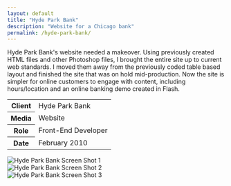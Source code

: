 ```yaml
---
layout: default
title: "Hyde Park Bank"
description: "Website for a Chicago bank"
permalink: /hyde-park-bank/
---
```


<section>
	<div>
		<p>Hyde Park Bank's website needed a makeover. Using previously created HTML files and other Photoshop files, I brought the entire site up to current web standards. I moved them away from the previously coded table based layout and finished the site that was on hold mid-production. Now the site is simpler for online customers to engage with content, including hours/location and an online banking demo created in Flash.</p>
	</div>
	<table>
		<tbody>
			<tr>
				<th>Client</th>
				<td>Hyde Park Bank</td>
			</tr>
			<tr>
				<th>Media</th>
				<td>Website</td>
			</tr>
			<tr>
				<th>Role</th>
				<td>Front-End Developer</td>
			</tr>
			<tr>
				<th>Date</th>
				<td>February 2010</td>
			</tr>
		</tbody>
	</table>
</section>
<section>
	<div class="span-2">
		<img src="https://jessetrippecdn.appspot.com/images/hpb-1.png" alt="Hyde Park Bank Screen Shot 1">
	</div>
	<div>
		<img src="https://jessetrippecdn.appspot.com/images/hpb-2.png" alt="Hyde Park Bank Screen Shot 2">
	</div>
	<div>
		<img src="https://jessetrippecdn.appspot.com/images/hpb-3.png" alt="Hyde Park Bank Screen Shot 3">
	</div>
</section>
